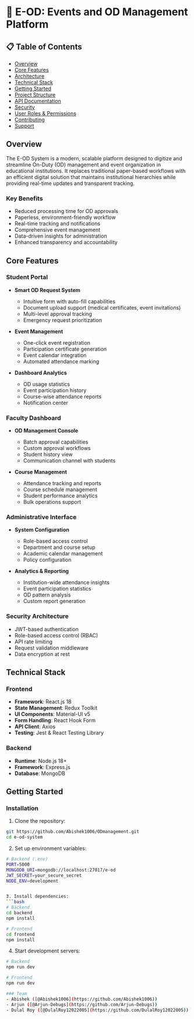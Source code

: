 # 🚀 E-OD: Events and OD Management Platform

## 📋 Table of Contents
- [Overview](#overview)
- [Core Features](#core-features)
- [Architecture](#architecture)
- [Technical Stack](#technical-stack)
- [Getting Started](#getting-started)
- [Project Structure](#project-structure)
- [API Documentation](#api-documentation)
- [Security](#security)
- [User Roles & Permissions](#user-roles--permissions)
- [Contributing](#contributing)
- [Support](#support)

## Overview

The E-OD System is a modern, scalable platform designed to digitize and streamline On-Duty (OD) management and event organization in educational institutions. It replaces traditional paper-based workflows with an efficient digital solution that maintains institutional hierarchies while providing real-time updates and transparent tracking.

### Key Benefits
- Reduced processing time for OD approvals
- Paperless, environment-friendly workflow
- Real-time tracking and notifications
- Comprehensive event management
- Data-driven insights for administration
- Enhanced transparency and accountability

## Core Features

### Student Portal
- **Smart OD Request System**
  - Intuitive form with auto-fill capabilities
  - Document upload support (medical certificates, event invitations)
  - Multi-level approval tracking
  - Emergency request prioritization

- **Event Management**
  - One-click event registration
  - Participation certificate generation
  - Event calendar integration
  - Automated attendance marking

- **Dashboard Analytics**
  - OD usage statistics
  - Event participation history
  - Course-wise attendance reports
  - Notification center

### Faculty Dashboard
- **OD Management Console**
  - Batch approval capabilities
  - Custom approval workflows
  - Student history view
  - Communication channel with students

- **Course Management**
  - Attendance tracking and reports
  - Course schedule management
  - Student performance analytics
  - Bulk operations support

### Administrative Interface
- **System Configuration**
  - Role-based access control
  - Department and course setup
  - Academic calendar management
  - Policy configuration

- **Analytics & Reporting**
  - Institution-wide attendance insights
  - Event participation statistics
  - OD pattern analysis
  - Custom report generation

### Security Architecture
- JWT-based authentication
- Role-based access control (RBAC)
- API rate limiting
- Request validation middleware
- Data encryption at rest

## Technical Stack

### Frontend
- **Framework**: React.js 18
- **State Management**: Redux Toolkit
- **UI Components**: Material-UI v5
- **Form Handling**: React Hook Form
- **API Client**: Axios
- **Testing**: Jest & React Testing Library

### Backend
- **Runtime**: Node.js 18+
- **Framework**: Express.js
- **Database**: MongoDB

## Getting Started

### Installation

1. Clone the repository:
```bash
git https://github.com/Abishek1006/ODmanagement.git
cd e-od-system
```

2. Set up environment variables:
```bash
# Backend (.env)
PORT=5000
MONGODB_URI=mongodb://localhost:27017/e-od
JWT_SECRET=your_secure_secret
NODE_ENV=development


3. Install dependencies:
```bash
# Backend
cd backend
npm install

# Frontend
cd frontend
npm install
```

4. Start development servers:
```bash
# Backend
npm run dev

# Frontend
npm run dev

### Team
- Abishek ([@Abishek1006](https://github.com/Abishek1006))
- Arjun ([@Arjun-Debugs](https://github.com/Arjun-Debugs))
- Dulal Roy ([@DulalRoy12022005](https://github.com/DulalRoy12022005)) 
